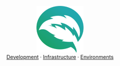 <div align="center">
  <img src="/packages/devmint-pl/public/favicon.svg" alt="devMint" width="128" height="128" />
</div>

<div align="center">
  <a href="#development">Development</a> · <a href="#infrastructure">Infrastructure</a> · <a href="#environments">Environments</a>
</div>
